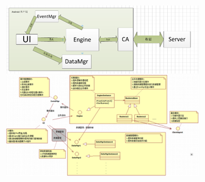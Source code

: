 ![基本交互架构](https://github.com/zhangyuChen1991/some_sources/blob/master/nf-jiagou/jiagou1.png)
![详细架构说明](https://github.com/zhangyuChen1991/some_sources/blob/master/nf-jiagou/jiagou2.png)